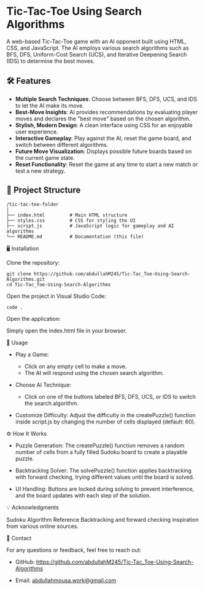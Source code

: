 # Tic-Tac-Toe Using Search Algorithms
A web-based Tic-Tac-Toe game with an AI opponent built using HTML, CSS, and JavaScript. The AI employs various search algorithms such as BFS, DFS, Uniform-Cost Search (UCS), and Iterative Deepening Search (IDS) to determine the best moves.

## 🛠️ Features
- **Multiple Search Techniques**: Choose between BFS, DFS, UCS, and IDS to let the AI make its move.
- **Best-Move Insights**: AI provides recommendations by evaluating player moves and declares the "best move" based on the chosen algorithm.
- **Stylish, Modern Design**: A clean interface using CSS for an enjoyable user experience.
- **Interactive Gameplay**: Play against the AI, reset the game board, and switch between different algorithms.
- **Future Move Visualization**: Displays possible future boards based on the current game state.
- **Reset Functionality**: Reset the game at any time to start a new match or test a new strategy.

## 📂 Project Structure

    /tic-tac-toe-folder
    │
    ├── index.html         # Main HTML structure
    ├── styles.css         # CSS for styling the UI
    ├── script.js          # JavaScript logic for gameplay and AI algorithms
    └── README.md          # Documentation (this file)



🖥️ Installation

Clone the repository:

    git clone https://github.com/abdullahM245/Tic-Tac_Toe-Using-Search-Algorithms.git
    cd Tic-Tac_Toe-Using-Search-Algorithms


Open the project in Visual Studio Code:

    code .

Open the application:

   Simply open the index.html file in your browser.

    
🔑 Usage

- Play a Game:
   - Click on any empty cell to make a move.
   - The AI will respond using the chosen search algorithm.
    
- Choose AI Technique:
  - Click on one of the buttons labeled BFS, DFS, UCS, or IDS to switch the search algorithm.

- Customize Difficulty:
    Adjust the difficulty in the createPuzzle() function inside script.js by changing the number of cells displayed (default: 60).


⚙️ How It Works

- Puzzle Generation:
    The createPuzzle() function removes a random number of cells from a fully filled Sudoku board to create a playable puzzle.

- Backtracking Solver:
    The solvePuzzle() function applies backtracking with forward checking, trying different values until the board is solved.

- UI Handling:
    Buttons are locked during solving to prevent interference, and the board updates with each step of the solution.



💡 Acknowledgments

Sudoku Algorithm Reference
Backtracking and forward checking inspiration from various online sources.


📧 Contact

For any questions or feedback, feel free to reach out:

- GitHub: https://github.com/abdullahM245/Tic-Tac_Toe-Using-Search-Algorithms

- Email: abdullahmousa.work@gmail.com
